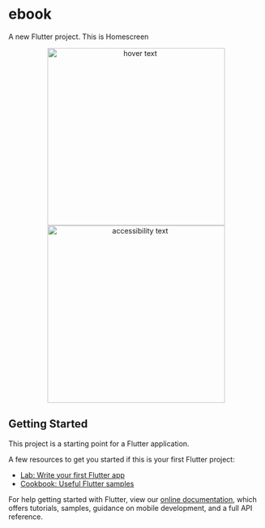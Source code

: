 # ebook

A new Flutter project.
This is Homescreen
<p align="center">
  <img src="https://user-images.githubusercontent.com/34105590/92441278-8d547900-f1cb-11ea-8785-4c1281cb2418.png" width="350" title="hover text">
  <img src="your_relative_path_here_number_2_large_name" width="350" alt="accessibility text">
</p>



## Getting Started

This project is a starting point for a Flutter application.

A few resources to get you started if this is your first Flutter project:

- [Lab: Write your first Flutter app](https://flutter.dev/docs/get-started/codelab)
- [Cookbook: Useful Flutter samples](https://flutter.dev/docs/cookbook)

For help getting started with Flutter, view our
[online documentation](https://flutter.dev/docs), which offers tutorials,
samples, guidance on mobile development, and a full API reference.
